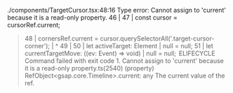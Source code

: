 ./components/TargetCursor.tsx:48:16
Type error: Cannot assign to 'current' because it is a read-only property.
  46 |
  47 |     const cursor = cursorRef.current;
> 48 |     cornersRef.current = cursor.querySelectorAll<HTMLDivElement>('.target-cursor-corner');
     |                ^
  49 |
  50 |     let activeTarget: Element | null = null;
  51 |     let currentTargetMove: ((ev: Event) => void) | null = null;
 ELIFECYCLE  Command failed with exit code 1.
Cannot assign to 'current' because it is a read-only property.ts(2540)
(property) RefObject<gsap.core.Timeline>.current: any
The current value of the ref.
